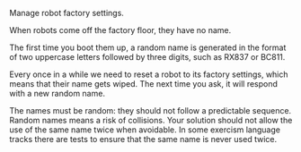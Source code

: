 Manage robot factory settings.

When robots come off the factory floor, they have no name.

The first time you boot them up, a random name is generated in the format
of two uppercase letters followed by three digits, such as RX837 or BC811.

Every once in a while we need to reset a robot to its factory settings,
which means that their name gets wiped. The next time you ask, it will
respond with a new random name.

The names must be random: they should not follow a predictable sequence.
Random names means a risk of collisions. Your solution should not allow
the use of the same name twice when avoidable. In some exercism language
tracks there are tests to ensure that the same name is never used twice.
